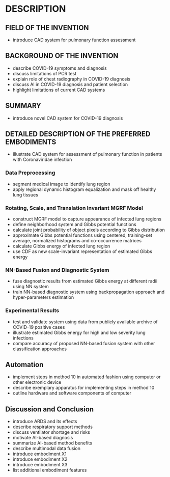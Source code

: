 # DESCRIPTION

## FIELD OF THE INVENTION

- introduce CAD system for pulmonary function assessment

## BACKGROUND OF THE INVENTION

- describe COVID-19 symptoms and diagnosis
- discuss limitations of PCR test
- explain role of chest radiography in COVID-19 diagnosis
- discuss AI in COVID-19 diagnosis and patient selection
- highlight limitations of current CAD systems

## SUMMARY

- introduce novel CAD system for COVID-19 diagnosis

## DETAILED DESCRIPTION OF THE PREFERRED EMBODIMENTS

- illustrate CAD system for assessment of pulmonary function in patients with Coronaviridae infection

### Data Preprocessing

- segment medical image to identify lung region
- apply regional dynamic histogram equalization and mask off healthy lung tissues

### Rotating, Scale, and Translation Invariant MGRF Model

- construct MGRF model to capture appearance of infected lung regions
- define neighborhood system and Gibbs potential functions
- calculate joint probability of object pixels according to Gibbs distribution
- approximate Gibbs potential functions using centered, training-set average, normalized histograms and co-occurrence matrices
- calculate Gibbs energy of infected lung region
- use CDF as new scale-invariant representation of estimated Gibbs energy

### NN-Based Fusion and Diagnostic System

- fuse diagnostic results from estimated Gibbs energy at different radii using NN system
- train NN-based diagnostic system using backpropagation approach and hyper-parameters estimation

### Experimental Results

- test and validate system using data from publicly available archive of COVID-19 positive cases
- illustrate estimated Gibbs energy for high and low severity lung infections
- compare accuracy of proposed NN-based fusion system with other classification approaches

## Automation

- implement steps in method 10 in automated fashion using computer or other electronic device
- describe exemplary apparatus for implementing steps in method 10
- outline hardware and software components of computer

## Discussion and Conclusion

- introduce ARDS and its effects
- describe respiratory support methods
- discuss ventilator shortage and risks
- motivate AI-based diagnosis
- summarize AI-based method benefits
- describe multimodal data fusion
- introduce embodiment X1
- introduce embodiment X2
- introduce embodiment X3
- list additional embodiment features

